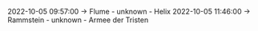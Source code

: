 2022-10-05 09:57:00 -> Flume - unknown - Helix
2022-10-05 11:46:00 -> Rammstein - unknown - Armee der Tristen
